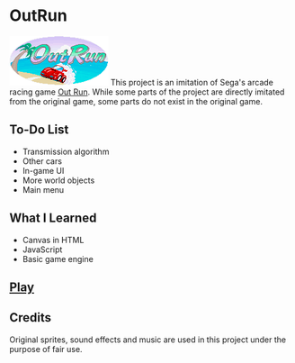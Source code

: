 # OutRun
![](readme-images/logo.gif)
This project is an imitation of Sega's arcade racing game [Out Run](https://en.wikipedia.org/wiki/Out_Run). While some parts of the project are directly imitated from the original game, some parts do not exist in the original game.

## To-Do List
* Transmission algorithm
* Other cars
* In-game UI
* More world objects
* Main menu

## What I Learned
* Canvas in HTML
* JavaScript
* Basic game engine

## [Play](https://biarmic.github.io/outrun-js/)

## Credits
Original sprites, sound effects and music are used in this project under the purpose of fair use.